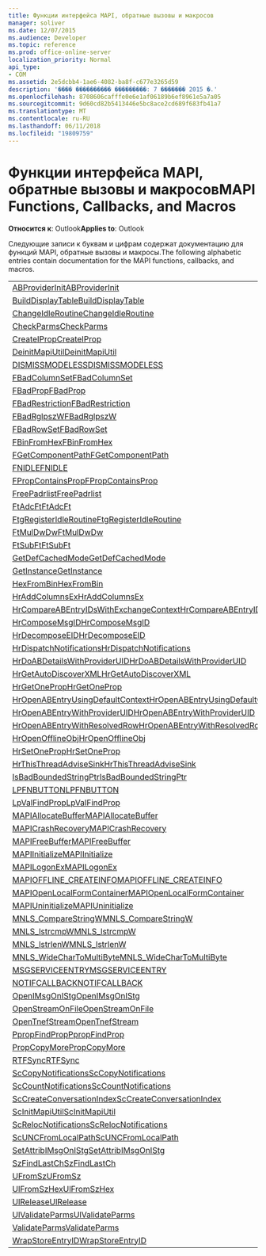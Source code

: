 ```yaml
---
title: Функции интерфейса MAPI, обратные вызовы и макросов
manager: soliver
ms.date: 12/07/2015
ms.audience: Developer
ms.topic: reference
ms.prod: office-online-server
localization_priority: Normal
api_type:
- COM
ms.assetid: 2e5dcbb4-1ae6-4082-ba8f-c677e3265d59
description: '���� ���������� ���������: 7 ������� 2015 �.'
ms.openlocfilehash: 8708606cafffe0e6e1af06189b6ef8961e5a7a05
ms.sourcegitcommit: 9d60cd82b5413446e5bc8ace2cd689f683fb41a7
ms.translationtype: MT
ms.contentlocale: ru-RU
ms.lasthandoff: 06/11/2018
ms.locfileid: "19809759"
---
```

# <a name="mapi-functions-callbacks-and-macros"></a><span data-ttu-id="a57c9-103">Функции интерфейса MAPI, обратные вызовы и макросов</span><span class="sxs-lookup"><span data-stu-id="a57c9-103">MAPI Functions, Callbacks, and Macros</span></span>

 
  
<span data-ttu-id="a57c9-104">**Относится к**: Outlook</span><span class="sxs-lookup"><span data-stu-id="a57c9-104">**Applies to**: Outlook</span></span> 
  
<span data-ttu-id="a57c9-105">Следующие записи к буквам и цифрам содержат документацию для функций MAPI, обратные вызовы и макросы.</span><span class="sxs-lookup"><span data-stu-id="a57c9-105">The following alphabetic entries contain documentation for the MAPI functions, callbacks, and macros.</span></span> 
  
|||
|:-----|:-----|
|[<span data-ttu-id="a57c9-106">ABProviderInit</span><span class="sxs-lookup"><span data-stu-id="a57c9-106">ABProviderInit</span></span>](abproviderinit.md) <br/> |[<span data-ttu-id="a57c9-107">ACCELERATEABSDI</span><span class="sxs-lookup"><span data-stu-id="a57c9-107">ACCELERATEABSDI</span></span>](accelerateabsdi.md) <br/> |
|[<span data-ttu-id="a57c9-108">BuildDisplayTable</span><span class="sxs-lookup"><span data-stu-id="a57c9-108">BuildDisplayTable</span></span>](builddisplaytable.md) <br/> |[<span data-ttu-id="a57c9-109">CALLERRELEASE</span><span class="sxs-lookup"><span data-stu-id="a57c9-109">CALLERRELEASE</span></span>](callerrelease.md) <br/> |
|[<span data-ttu-id="a57c9-110">ChangeIdleRoutine</span><span class="sxs-lookup"><span data-stu-id="a57c9-110">ChangeIdleRoutine</span></span>](changeidleroutine.md) <br/> |[<span data-ttu-id="a57c9-111">CheckParameters</span><span class="sxs-lookup"><span data-stu-id="a57c9-111">CheckParameters</span></span>](checkparms.md) <br/> |
|[<span data-ttu-id="a57c9-112">CheckParms</span><span class="sxs-lookup"><span data-stu-id="a57c9-112">CheckParms</span></span>](checkparms.md) <br/> |[<span data-ttu-id="a57c9-113">CloseIMsgSession</span><span class="sxs-lookup"><span data-stu-id="a57c9-113">CloseIMsgSession</span></span>](closeimsgsession.md) <br/> |
|[<span data-ttu-id="a57c9-114">CreateIProp</span><span class="sxs-lookup"><span data-stu-id="a57c9-114">CreateIProp</span></span>](createiprop.md) <br/> |[<span data-ttu-id="a57c9-115">CreateTable</span><span class="sxs-lookup"><span data-stu-id="a57c9-115">CreateTable</span></span>](createtable.md) <br/> |
|[<span data-ttu-id="a57c9-116">DeinitMapiUtil</span><span class="sxs-lookup"><span data-stu-id="a57c9-116">DeinitMapiUtil</span></span>](deinitmapiutil.md) <br/> |[<span data-ttu-id="a57c9-117">DeregisterIdleRoutine</span><span class="sxs-lookup"><span data-stu-id="a57c9-117">DeregisterIdleRoutine</span></span>](deregisteridleroutine.md) <br/> |
|[<span data-ttu-id="a57c9-118">DISMISSMODELESS</span><span class="sxs-lookup"><span data-stu-id="a57c9-118">DISMISSMODELESS</span></span>](dismissmodeless.md) <br/> |[<span data-ttu-id="a57c9-119">EnableIdleRoutine</span><span class="sxs-lookup"><span data-stu-id="a57c9-119">EnableIdleRoutine</span></span>](enableidleroutine.md) <br/> |
|[<span data-ttu-id="a57c9-120">FBadColumnSet</span><span class="sxs-lookup"><span data-stu-id="a57c9-120">FBadColumnSet</span></span>](fbadcolumnset.md) <br/> |[<span data-ttu-id="a57c9-121">FBadEntryList</span><span class="sxs-lookup"><span data-stu-id="a57c9-121">FBadEntryList</span></span>](fbadentrylist.md) <br/> |
|[<span data-ttu-id="a57c9-122">FBadProp</span><span class="sxs-lookup"><span data-stu-id="a57c9-122">FBadProp</span></span>](fbadprop.md) <br/> |[<span data-ttu-id="a57c9-123">FBadPropTag</span><span class="sxs-lookup"><span data-stu-id="a57c9-123">FBadPropTag</span></span>](fbadproptag.md) <br/> |
|[<span data-ttu-id="a57c9-124">FBadRestriction</span><span class="sxs-lookup"><span data-stu-id="a57c9-124">FBadRestriction</span></span>](fbadrestriction.md) <br/> |[<span data-ttu-id="a57c9-125">FBadRglpNameID</span><span class="sxs-lookup"><span data-stu-id="a57c9-125">FBadRglpNameID</span></span>](fbadrglpnameid.md) <br/> |
|[<span data-ttu-id="a57c9-126">FBadRglpszW</span><span class="sxs-lookup"><span data-stu-id="a57c9-126">FBadRglpszW</span></span>](fbadrglpszw.md) <br/> |[<span data-ttu-id="a57c9-127">FBadRow</span><span class="sxs-lookup"><span data-stu-id="a57c9-127">FBadRow</span></span>](fbadrow.md) <br/> |
|[<span data-ttu-id="a57c9-128">FBadRowSet</span><span class="sxs-lookup"><span data-stu-id="a57c9-128">FBadRowSet</span></span>](fbadrowset.md) <br/> |[<span data-ttu-id="a57c9-129">FBadSortOrderSet</span><span class="sxs-lookup"><span data-stu-id="a57c9-129">FBadSortOrderSet</span></span>](fbadsortorderset.md) <br/> |
|[<span data-ttu-id="a57c9-130">FBinFromHex</span><span class="sxs-lookup"><span data-stu-id="a57c9-130">FBinFromHex</span></span>](fbinfromhex.md) <br/> |[<span data-ttu-id="a57c9-131">FEqualNames</span><span class="sxs-lookup"><span data-stu-id="a57c9-131">FEqualNames</span></span>](fequalnames.md) <br/> |
|[<span data-ttu-id="a57c9-132">FGetComponentPath</span><span class="sxs-lookup"><span data-stu-id="a57c9-132">FGetComponentPath</span></span>](fgetcomponentpath.md) <br/> |[<span data-ttu-id="a57c9-133">FixMAPI</span><span class="sxs-lookup"><span data-stu-id="a57c9-133">FixMAPI</span></span>](fixmapi.md) <br/> |
|[<span data-ttu-id="a57c9-134">FNIDLE</span><span class="sxs-lookup"><span data-stu-id="a57c9-134">FNIDLE</span></span>](fnidle.md) <br/> |[<span data-ttu-id="a57c9-135">FPropCompareProp</span><span class="sxs-lookup"><span data-stu-id="a57c9-135">FPropCompareProp</span></span>](fpropcompareprop.md) <br/> |
|[<span data-ttu-id="a57c9-136">FPropContainsProp</span><span class="sxs-lookup"><span data-stu-id="a57c9-136">FPropContainsProp</span></span>](fpropcontainsprop.md) <br/> |[<span data-ttu-id="a57c9-137">FPropExists</span><span class="sxs-lookup"><span data-stu-id="a57c9-137">FPropExists</span></span>](fpropexists.md) <br/> |
|[<span data-ttu-id="a57c9-138">FreePadrlist</span><span class="sxs-lookup"><span data-stu-id="a57c9-138">FreePadrlist</span></span>](freepadrlist.md) <br/> |[<span data-ttu-id="a57c9-139">FreeProws</span><span class="sxs-lookup"><span data-stu-id="a57c9-139">FreeProws</span></span>](freeprows.md) <br/> |
|[<span data-ttu-id="a57c9-140">FtAdcFt</span><span class="sxs-lookup"><span data-stu-id="a57c9-140">FtAdcFt</span></span>](ftadcft.md) <br/> |[<span data-ttu-id="a57c9-141">FtAddFt</span><span class="sxs-lookup"><span data-stu-id="a57c9-141">FtAddFt</span></span>](ftaddft.md) <br/> |
|[<span data-ttu-id="a57c9-142">FtgRegisterIdleRoutine</span><span class="sxs-lookup"><span data-stu-id="a57c9-142">FtgRegisterIdleRoutine</span></span>](ftgregisteridleroutine.md) <br/> |[<span data-ttu-id="a57c9-143">FtMulDw</span><span class="sxs-lookup"><span data-stu-id="a57c9-143">FtMulDw</span></span>](ftmuldw.md) <br/> |
|[<span data-ttu-id="a57c9-144">FtMulDwDw</span><span class="sxs-lookup"><span data-stu-id="a57c9-144">FtMulDwDw</span></span>](ftmuldwdw.md) <br/> |[<span data-ttu-id="a57c9-145">FtNegFt</span><span class="sxs-lookup"><span data-stu-id="a57c9-145">FtNegFt</span></span>](ftnegft.md) <br/> |
|[<span data-ttu-id="a57c9-146">FtSubFt</span><span class="sxs-lookup"><span data-stu-id="a57c9-146">FtSubFt</span></span>](ftsubft.md) <br/> |[<span data-ttu-id="a57c9-147">GetAttribIMsgOnIStg</span><span class="sxs-lookup"><span data-stu-id="a57c9-147">GetAttribIMsgOnIStg</span></span>](getattribimsgonistg.md) <br/> |
|[<span data-ttu-id="a57c9-148">GetDefCachedMode</span><span class="sxs-lookup"><span data-stu-id="a57c9-148">GetDefCachedMode</span></span>](getdefcachedmode.md) <br/> |[<span data-ttu-id="a57c9-149">GetDefCachedModeDownloadPubFoldFavs</span><span class="sxs-lookup"><span data-stu-id="a57c9-149">GetDefCachedModeDownloadPubFoldFavs</span></span>](getdefcachedmodedownloadpubfoldfavs.md) <br/> |
|[<span data-ttu-id="a57c9-150">GetInstance</span><span class="sxs-lookup"><span data-stu-id="a57c9-150">GetInstance</span></span>](getinstance.md) <br/> |[<span data-ttu-id="a57c9-151">GetTnefStreamCodepage</span><span class="sxs-lookup"><span data-stu-id="a57c9-151">GetTnefStreamCodepage</span></span>](gettnefstreamcodepage.md) <br/> |
|[<span data-ttu-id="a57c9-152">HexFromBin</span><span class="sxs-lookup"><span data-stu-id="a57c9-152">HexFromBin</span></span>](hexfrombin.md) <br/> |[<span data-ttu-id="a57c9-153">HrAddColumns</span><span class="sxs-lookup"><span data-stu-id="a57c9-153">HrAddColumns</span></span>](hraddcolumns.md) <br/> |
|[<span data-ttu-id="a57c9-154">HrAddColumnsEx</span><span class="sxs-lookup"><span data-stu-id="a57c9-154">HrAddColumnsEx</span></span>](hraddcolumnsex.md) <br/> |[<span data-ttu-id="a57c9-155">HrAllocAdviseSink</span><span class="sxs-lookup"><span data-stu-id="a57c9-155">HrAllocAdviseSink</span></span>](hrallocadvisesink.md) <br/> |
|[<span data-ttu-id="a57c9-156">HrCompareABEntryIDsWithExchangeContext</span><span class="sxs-lookup"><span data-stu-id="a57c9-156">HrCompareABEntryIDsWithExchangeContext</span></span>](hrcompareabentryidswithexchangecontext.md) <br/> |[<span data-ttu-id="a57c9-157">HrComposeEID</span><span class="sxs-lookup"><span data-stu-id="a57c9-157">HrComposeEID</span></span>](hrcomposeeid.md) <br/> |
|[<span data-ttu-id="a57c9-158">HrComposeMsgID</span><span class="sxs-lookup"><span data-stu-id="a57c9-158">HrComposeMsgID</span></span>](hrcomposemsgid.md) <br/> |[<span data-ttu-id="a57c9-159">HrCreateOfflineObj</span><span class="sxs-lookup"><span data-stu-id="a57c9-159">HrCreateOfflineObj</span></span>](hrcreateofflineobj.md) <br/> |
|[<span data-ttu-id="a57c9-160">HrDecomposeEID</span><span class="sxs-lookup"><span data-stu-id="a57c9-160">HrDecomposeEID</span></span>](hrdecomposeeid.md) <br/> |[<span data-ttu-id="a57c9-161">HrDecomposeMsgID</span><span class="sxs-lookup"><span data-stu-id="a57c9-161">HrDecomposeMsgID</span></span>](hrdecomposemsgid.md) <br/> |
|[<span data-ttu-id="a57c9-162">HrDispatchNotifications</span><span class="sxs-lookup"><span data-stu-id="a57c9-162">HrDispatchNotifications</span></span>](hrdispatchnotifications.md) <br/> |[<span data-ttu-id="a57c9-163">HrDoABDetailsWithExchangeContext</span><span class="sxs-lookup"><span data-stu-id="a57c9-163">HrDoABDetailsWithExchangeContext</span></span>](hrdoabdetailswithexchangecontext.md) <br/> |
|[<span data-ttu-id="a57c9-164">HrDoABDetailsWithProviderUID</span><span class="sxs-lookup"><span data-stu-id="a57c9-164">HrDoABDetailsWithProviderUID</span></span>](hrdoabdetailswithprovideruid.md) <br/> |[<span data-ttu-id="a57c9-165">HrEntryIDFromSz</span><span class="sxs-lookup"><span data-stu-id="a57c9-165">HrEntryIDFromSz</span></span>](hrentryidfromsz.md) <br/> |
|[<span data-ttu-id="a57c9-166">HrGetAutoDiscoverXML</span><span class="sxs-lookup"><span data-stu-id="a57c9-166">HrGetAutoDiscoverXML</span></span>](hrgetautodiscoverxml.md) <br/> |[<span data-ttu-id="a57c9-167">HrGetGALFromEmsmdbUID</span><span class="sxs-lookup"><span data-stu-id="a57c9-167">HrGetGALFromEmsmdbUID</span></span>](hrgetgalfromemsmdbuid.md) <br/> |
|[<span data-ttu-id="a57c9-168">HrGetOneProp</span><span class="sxs-lookup"><span data-stu-id="a57c9-168">HrGetOneProp</span></span>](hrgetoneprop.md) <br/> |[<span data-ttu-id="a57c9-169">HrIStorageFromStream</span><span class="sxs-lookup"><span data-stu-id="a57c9-169">HrIStorageFromStream</span></span>](hristoragefromstream.md) <br/> |
|[<span data-ttu-id="a57c9-170">HrOpenABEntryUsingDefaultContext</span><span class="sxs-lookup"><span data-stu-id="a57c9-170">HrOpenABEntryUsingDefaultContext</span></span>](hropenabentryusingdefaultcontext.md) <br/> |[<span data-ttu-id="a57c9-171">HrOpenABEntryWithExchangeContext</span><span class="sxs-lookup"><span data-stu-id="a57c9-171">HrOpenABEntryWithExchangeContext</span></span>](hropenabentrywithexchangecontext.md) <br/> |
|[<span data-ttu-id="a57c9-172">HrOpenABEntryWithProviderUID</span><span class="sxs-lookup"><span data-stu-id="a57c9-172">HrOpenABEntryWithProviderUID</span></span>](hropenabentrywithprovideruid.md) <br/> |[<span data-ttu-id="a57c9-173">HrOpenABEntryWithProviderUIDSupport</span><span class="sxs-lookup"><span data-stu-id="a57c9-173">HrOpenABEntryWithProviderUIDSupport</span></span>](hropenabentrywithprovideruidsupport.md) <br/> |
|[<span data-ttu-id="a57c9-174">HrOpenABEntryWithResolvedRow</span><span class="sxs-lookup"><span data-stu-id="a57c9-174">HrOpenABEntryWithResolvedRow</span></span>](hropenabentrywithresolvedrow.md) <br/> |[<span data-ttu-id="a57c9-175">HrOpenABEntryWithSupport</span><span class="sxs-lookup"><span data-stu-id="a57c9-175">HrOpenABEntryWithSupport</span></span>](hropenabentrywithsupport.md) <br/> |
|[<span data-ttu-id="a57c9-176">HrOpenOfflineObj</span><span class="sxs-lookup"><span data-stu-id="a57c9-176">HrOpenOfflineObj</span></span>](hropenofflineobj.md) <br/> |[<span data-ttu-id="a57c9-177">HrQueryAllRows</span><span class="sxs-lookup"><span data-stu-id="a57c9-177">HrQueryAllRows</span></span>](hrqueryallrows.md) <br/> |
|[<span data-ttu-id="a57c9-178">HrSetOneProp</span><span class="sxs-lookup"><span data-stu-id="a57c9-178">HrSetOneProp</span></span>](hrsetoneprop.md) <br/> |[<span data-ttu-id="a57c9-179">HrSzFromEntryID</span><span class="sxs-lookup"><span data-stu-id="a57c9-179">HrSzFromEntryID</span></span>](hrszfromentryid.md) <br/> |
|[<span data-ttu-id="a57c9-180">HrThisThreadAdviseSink</span><span class="sxs-lookup"><span data-stu-id="a57c9-180">HrThisThreadAdviseSink</span></span>](hrthisthreadadvisesink.md) <br/> |[<span data-ttu-id="a57c9-181">HrValidateIPMSubtree</span><span class="sxs-lookup"><span data-stu-id="a57c9-181">HrValidateIPMSubtree</span></span>](hrvalidateipmsubtree.md) <br/> |
|[<span data-ttu-id="a57c9-182">IsBadBoundedStringPtr</span><span class="sxs-lookup"><span data-stu-id="a57c9-182">IsBadBoundedStringPtr</span></span>](isbadboundedstringptr.md) <br/> |[<span data-ttu-id="a57c9-183">LAUNCHWIZARDENTRY</span><span class="sxs-lookup"><span data-stu-id="a57c9-183">LAUNCHWIZARDENTRY</span></span>](launchwizardentry.md) <br/> |
|[<span data-ttu-id="a57c9-184">LPFNBUTTON</span><span class="sxs-lookup"><span data-stu-id="a57c9-184">LPFNBUTTON</span></span>](lpfnbutton.md) <br/> |[<span data-ttu-id="a57c9-185">LPropCompareProp</span><span class="sxs-lookup"><span data-stu-id="a57c9-185">LPropCompareProp</span></span>](lpropcompareprop.md) <br/> |
|[<span data-ttu-id="a57c9-186">LpValFindProp</span><span class="sxs-lookup"><span data-stu-id="a57c9-186">LpValFindProp</span></span>](lpvalfindprop.md) <br/> |[<span data-ttu-id="a57c9-187">MAPIAdminProfiles</span><span class="sxs-lookup"><span data-stu-id="a57c9-187">MAPIAdminProfiles</span></span>](mapiadminprofiles.md) <br/> |
|[<span data-ttu-id="a57c9-188">MAPIAllocateBuffer</span><span class="sxs-lookup"><span data-stu-id="a57c9-188">MAPIAllocateBuffer</span></span>](mapiallocatebuffer.md) <br/> |[<span data-ttu-id="a57c9-189">MAPIAllocateMore</span><span class="sxs-lookup"><span data-stu-id="a57c9-189">MAPIAllocateMore</span></span>](mapiallocatemore.md) <br/> |
|[<span data-ttu-id="a57c9-190">MAPICrashRecovery</span><span class="sxs-lookup"><span data-stu-id="a57c9-190">MAPICrashRecovery</span></span>](mapicrashrecovery.md) <br/> |[<span data-ttu-id="a57c9-191">MAPIDeInitIdle</span><span class="sxs-lookup"><span data-stu-id="a57c9-191">MAPIDeInitIdle</span></span>](mapideinitidle.md) <br/> |
|[<span data-ttu-id="a57c9-192">MAPIFreeBuffer</span><span class="sxs-lookup"><span data-stu-id="a57c9-192">MAPIFreeBuffer</span></span>](mapifreebuffer.md) <br/> |[<span data-ttu-id="a57c9-193">MAPIGetDefaultMalloc</span><span class="sxs-lookup"><span data-stu-id="a57c9-193">MAPIGetDefaultMalloc</span></span>](mapigetdefaultmalloc.md) <br/> |
|[<span data-ttu-id="a57c9-194">MAPIInitialize</span><span class="sxs-lookup"><span data-stu-id="a57c9-194">MAPIInitialize</span></span>](mapiinitialize.md) <br/> |[<span data-ttu-id="a57c9-195">MAPIInitIdle</span><span class="sxs-lookup"><span data-stu-id="a57c9-195">MAPIInitIdle</span></span>](mapiinitidle.md) <br/> |
|[<span data-ttu-id="a57c9-196">MAPILogonEx</span><span class="sxs-lookup"><span data-stu-id="a57c9-196">MAPILogonEx</span></span>](mapilogonex.md) <br/> |[<span data-ttu-id="a57c9-197">MAPIOFFLINE_AGGREGATEINFO</span><span class="sxs-lookup"><span data-stu-id="a57c9-197">MAPIOFFLINE_AGGREGATEINFO</span></span>](mapioffline_aggregateinfo.md) <br/> |
|[<span data-ttu-id="a57c9-198">MAPIOFFLINE_CREATEINFO</span><span class="sxs-lookup"><span data-stu-id="a57c9-198">MAPIOFFLINE_CREATEINFO</span></span>](mapioffline_createinfo.md) <br/> |[<span data-ttu-id="a57c9-199">MAPIOpenFormMgr</span><span class="sxs-lookup"><span data-stu-id="a57c9-199">MAPIOpenFormMgr</span></span>](mapiopenformmgr.md) <br/> |
|[<span data-ttu-id="a57c9-200">MAPIOpenLocalFormContainer</span><span class="sxs-lookup"><span data-stu-id="a57c9-200">MAPIOpenLocalFormContainer</span></span>](mapiopenlocalformcontainer.md) <br/> |[<span data-ttu-id="a57c9-201">MAPIReallocateBuffer</span><span class="sxs-lookup"><span data-stu-id="a57c9-201">MAPIReallocateBuffer</span></span>](mapireallocatebuffer.md) <br/> |
|[<span data-ttu-id="a57c9-202">MAPIUninitialize</span><span class="sxs-lookup"><span data-stu-id="a57c9-202">MAPIUninitialize</span></span>](mapiuninitialize.md) <br/> |[<span data-ttu-id="a57c9-203">MapStorageSCode</span><span class="sxs-lookup"><span data-stu-id="a57c9-203">MapStorageSCode</span></span>](mapstoragescode.md) <br/> |
|[<span data-ttu-id="a57c9-204">MNLS_CompareStringW</span><span class="sxs-lookup"><span data-stu-id="a57c9-204">MNLS_CompareStringW</span></span>](mnls_comparestringw.md) <br/> |[<span data-ttu-id="a57c9-205">MNLS_IsBadStringPtrW</span><span class="sxs-lookup"><span data-stu-id="a57c9-205">MNLS_IsBadStringPtrW</span></span>](mnls_isbadstringptrw.md) <br/> |
|[<span data-ttu-id="a57c9-206">MNLS_lstrcmpW</span><span class="sxs-lookup"><span data-stu-id="a57c9-206">MNLS_lstrcmpW</span></span>](mnls_lstrcmpw.md) <br/> |[<span data-ttu-id="a57c9-207">MNLS_lstrcpyW</span><span class="sxs-lookup"><span data-stu-id="a57c9-207">MNLS_lstrcpyW</span></span>](mnls_lstrcpyw.md) <br/> |
|[<span data-ttu-id="a57c9-208">MNLS_lstrlenW</span><span class="sxs-lookup"><span data-stu-id="a57c9-208">MNLS_lstrlenW</span></span>](mnls_lstrlenw.md) <br/> |[<span data-ttu-id="a57c9-209">MNLS_MultiByteToWideChar</span><span class="sxs-lookup"><span data-stu-id="a57c9-209">MNLS_MultiByteToWideChar</span></span>](mnls_multibytetowidechar.md) <br/> |
|[<span data-ttu-id="a57c9-210">MNLS_WideCharToMultiByte</span><span class="sxs-lookup"><span data-stu-id="a57c9-210">MNLS_WideCharToMultiByte</span></span>](mnls_widechartomultibyte.md) <br/> |[<span data-ttu-id="a57c9-211">MSGCALLRELEASE</span><span class="sxs-lookup"><span data-stu-id="a57c9-211">MSGCALLRELEASE</span></span>](msgcallrelease.md) <br/> |
|[<span data-ttu-id="a57c9-212">MSGSERVICEENTRY</span><span class="sxs-lookup"><span data-stu-id="a57c9-212">MSGSERVICEENTRY</span></span>](msgserviceentry.md) <br/> |[<span data-ttu-id="a57c9-213">MSProviderInit</span><span class="sxs-lookup"><span data-stu-id="a57c9-213">MSProviderInit</span></span>](msproviderinit.md) <br/> |
|[<span data-ttu-id="a57c9-214">NOTIFCALLBACK</span><span class="sxs-lookup"><span data-stu-id="a57c9-214">NOTIFCALLBACK</span></span>](notifcallback.md) <br/> |[<span data-ttu-id="a57c9-215">NSTServiceEntry</span><span class="sxs-lookup"><span data-stu-id="a57c9-215">NSTServiceEntry</span></span>](nstserviceentry.md) <br/> |
|[<span data-ttu-id="a57c9-216">OpenIMsgOnIStg</span><span class="sxs-lookup"><span data-stu-id="a57c9-216">OpenIMsgOnIStg</span></span>](openimsgonistg.md) <br/> |[<span data-ttu-id="a57c9-217">OpenIMsgSession</span><span class="sxs-lookup"><span data-stu-id="a57c9-217">OpenIMsgSession</span></span>](openimsgsession.md) <br/> |
|[<span data-ttu-id="a57c9-218">OpenStreamOnFile</span><span class="sxs-lookup"><span data-stu-id="a57c9-218">OpenStreamOnFile</span></span>](openstreamonfile.md) <br/> |[<span data-ttu-id="a57c9-219">OpenStreamOnFileW</span><span class="sxs-lookup"><span data-stu-id="a57c9-219">OpenStreamOnFileW</span></span>](openstreamonfilew.md) <br/> |
|[<span data-ttu-id="a57c9-220">OpenTnefStream</span><span class="sxs-lookup"><span data-stu-id="a57c9-220">OpenTnefStream</span></span>](opentnefstream.md) <br/> |[<span data-ttu-id="a57c9-221">OpenTnefStreamEx</span><span class="sxs-lookup"><span data-stu-id="a57c9-221">OpenTnefStreamEx</span></span>](opentnefstreamex.md) <br/> |
|[<span data-ttu-id="a57c9-222">PpropFindProp</span><span class="sxs-lookup"><span data-stu-id="a57c9-222">PpropFindProp</span></span>](ppropfindprop.md) <br/> |[<span data-ttu-id="a57c9-223">PreprocessMessage</span><span class="sxs-lookup"><span data-stu-id="a57c9-223">PreprocessMessage</span></span>](preprocessmessage.md) <br/> |
|[<span data-ttu-id="a57c9-224">PropCopyMore</span><span class="sxs-lookup"><span data-stu-id="a57c9-224">PropCopyMore</span></span>](propcopymore.md) <br/> |[<span data-ttu-id="a57c9-225">RemovePreprocessInfo</span><span class="sxs-lookup"><span data-stu-id="a57c9-225">RemovePreprocessInfo</span></span>](removepreprocessinfo.md) <br/> |
|[<span data-ttu-id="a57c9-226">RTFSync</span><span class="sxs-lookup"><span data-stu-id="a57c9-226">RTFSync</span></span>](rtfsync.md) <br/> |[<span data-ttu-id="a57c9-227">ScBinFromHexBounded</span><span class="sxs-lookup"><span data-stu-id="a57c9-227">ScBinFromHexBounded</span></span>](scbinfromhexbounded.md) <br/> |
|[<span data-ttu-id="a57c9-228">ScCopyNotifications</span><span class="sxs-lookup"><span data-stu-id="a57c9-228">ScCopyNotifications</span></span>](sccopynotifications.md) <br/> |[<span data-ttu-id="a57c9-229">ScCopyProps</span><span class="sxs-lookup"><span data-stu-id="a57c9-229">ScCopyProps</span></span>](sccopyprops.md) <br/> |
|[<span data-ttu-id="a57c9-230">ScCountNotifications</span><span class="sxs-lookup"><span data-stu-id="a57c9-230">ScCountNotifications</span></span>](sccountnotifications.md) <br/> |[<span data-ttu-id="a57c9-231">ScCountProps</span><span class="sxs-lookup"><span data-stu-id="a57c9-231">ScCountProps</span></span>](sccountprops.md) <br/> |
|[<span data-ttu-id="a57c9-232">ScCreateConversationIndex</span><span class="sxs-lookup"><span data-stu-id="a57c9-232">ScCreateConversationIndex</span></span>](sccreateconversationindex.md) <br/> |[<span data-ttu-id="a57c9-233">ScDupPropset</span><span class="sxs-lookup"><span data-stu-id="a57c9-233">ScDupPropset</span></span>](scduppropset.md) <br/> |
|[<span data-ttu-id="a57c9-234">ScInitMapiUtil</span><span class="sxs-lookup"><span data-stu-id="a57c9-234">ScInitMapiUtil</span></span>](scinitmapiutil.md) <br/> |[<span data-ttu-id="a57c9-235">ScLocalPathFromUNC</span><span class="sxs-lookup"><span data-stu-id="a57c9-235">ScLocalPathFromUNC</span></span>](sclocalpathfromunc.md) <br/> |
|[<span data-ttu-id="a57c9-236">ScRelocNotifications</span><span class="sxs-lookup"><span data-stu-id="a57c9-236">ScRelocNotifications</span></span>](screlocnotifications.md) <br/> |[<span data-ttu-id="a57c9-237">ScRelocProps</span><span class="sxs-lookup"><span data-stu-id="a57c9-237">ScRelocProps</span></span>](screlocprops.md) <br/> |
|[<span data-ttu-id="a57c9-238">ScUNCFromLocalPath</span><span class="sxs-lookup"><span data-stu-id="a57c9-238">ScUNCFromLocalPath</span></span>](scuncfromlocalpath.md) <br/> |[<span data-ttu-id="a57c9-239">SERVICEWIZARDDLGPROC</span><span class="sxs-lookup"><span data-stu-id="a57c9-239">SERVICEWIZARDDLGPROC</span></span>](servicewizarddlgproc.md) <br/> |
|[<span data-ttu-id="a57c9-240">SetAttribIMsgOnIStg</span><span class="sxs-lookup"><span data-stu-id="a57c9-240">SetAttribIMsgOnIStg</span></span>](setattribimsgonistg.md) <br/> |[<span data-ttu-id="a57c9-241">SzFindCh</span><span class="sxs-lookup"><span data-stu-id="a57c9-241">SzFindCh</span></span>](szfindch.md) <br/> |
|[<span data-ttu-id="a57c9-242">SzFindLastCh</span><span class="sxs-lookup"><span data-stu-id="a57c9-242">SzFindLastCh</span></span>](szfindlastch.md) <br/> |[<span data-ttu-id="a57c9-243">SzFindSz</span><span class="sxs-lookup"><span data-stu-id="a57c9-243">SzFindSz</span></span>](szfindsz.md) <br/> |
|[<span data-ttu-id="a57c9-244">UFromSz</span><span class="sxs-lookup"><span data-stu-id="a57c9-244">UFromSz</span></span>](ufromsz.md) <br/> |[<span data-ttu-id="a57c9-245">UlAddRef</span><span class="sxs-lookup"><span data-stu-id="a57c9-245">UlAddRef</span></span>](uladdref.md) <br/> |
|[<span data-ttu-id="a57c9-246">UlFromSzHex</span><span class="sxs-lookup"><span data-stu-id="a57c9-246">UlFromSzHex</span></span>](ulfromszhex.md) <br/> |[<span data-ttu-id="a57c9-247">UlPropSize</span><span class="sxs-lookup"><span data-stu-id="a57c9-247">UlPropSize</span></span>](ulpropsize.md) <br/> |
|[<span data-ttu-id="a57c9-248">UlRelease</span><span class="sxs-lookup"><span data-stu-id="a57c9-248">UlRelease</span></span>](ulrelease.md) <br/> |[<span data-ttu-id="a57c9-249">UlValidateParameters</span><span class="sxs-lookup"><span data-stu-id="a57c9-249">UlValidateParameters</span></span>](ulvalidateparameters.md) <br/> |
|[<span data-ttu-id="a57c9-250">UlValidateParms</span><span class="sxs-lookup"><span data-stu-id="a57c9-250">UlValidateParms</span></span>](ulvalidateparms.md) <br/> |[<span data-ttu-id="a57c9-251">ValidateParameters</span><span class="sxs-lookup"><span data-stu-id="a57c9-251">ValidateParameters</span></span>](validateparameters.md) <br/> |
|[<span data-ttu-id="a57c9-252">ValidateParms</span><span class="sxs-lookup"><span data-stu-id="a57c9-252">ValidateParms</span></span>](validateparms.md) <br/> |[<span data-ttu-id="a57c9-253">WIZARDENTRY</span><span class="sxs-lookup"><span data-stu-id="a57c9-253">WIZARDENTRY</span></span>](wizardentry.md) <br/> |
|[<span data-ttu-id="a57c9-254">WrapStoreEntryID</span><span class="sxs-lookup"><span data-stu-id="a57c9-254">WrapStoreEntryID</span></span>](wrapstoreentryid.md) <br/> |[<span data-ttu-id="a57c9-255">XPProviderInit</span><span class="sxs-lookup"><span data-stu-id="a57c9-255">XPProviderInit</span></span>](xpproviderinit.md) <br/> |
   

